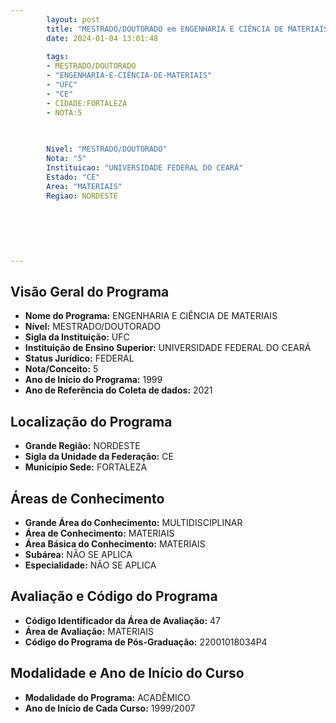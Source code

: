 ```yaml
---
        layout: post
        title: "MESTRADO/DOUTORADO em ENGENHARIA E CIÊNCIA DE MATERIAIS na UFC  "
        date: 2024-01-04 13:01:48
     
        tags:
        - MESTRADO/DOUTORADO
        - "ENGENHARIA-E-CIÊNCIA-DE-MATERIAIS"
        - "UFC"
        - "CE"
        - CIDADE:FORTALEZA
        - NOTA:5
        
       

        Nivel: "MESTRADO/DOUTORADO"
        Nota: "5"
        Instituicao: "UNIVERSIDADE FEDERAL DO CEARÁ"
        Estado: "CE"
        Area: "MATERIAIS"
        Regiao: NORDESTE
        
        
        
        
        
        
---
```

## Visão Geral do Programa
- **Nome do Programa:** ENGENHARIA E CIÊNCIA DE MATERIAIS
- **Nível:** MESTRADO/DOUTORADO
- **Sigla da Instituição:** UFC
- **Instituição de Ensino Superior:** UNIVERSIDADE FEDERAL DO CEARÁ
- **Status Jurídico:** FEDERAL
- **Nota/Conceito:** 5
- **Ano de Início do Programa:** 1999
- **Ano de Referência do Coleta de dados:** 2021

## Localização do Programa
- **Grande Região:** NORDESTE
- **Sigla da Unidade da Federação:** CE
- **Município Sede:** FORTALEZA

## Áreas de Conhecimento
- **Grande Área do Conhecimento:** MULTIDISCIPLINAR
- **Área de Conhecimento:** MATERIAIS
- **Área Básica do Conhecimento:** MATERIAIS
- **Subárea:** NÃO SE APLICA
- **Especialidade:** NÃO SE APLICA

## Avaliação e Código do Programa
- **Código Identificador da Área de Avaliação:** 47
- **Área de Avaliação:** MATERIAIS
- **Código do Programa de Pós-Graduação:** 22001018034P4


## Modalidade e Ano de Início do Curso
- **Modalidade do Programa:** ACADÊMICO
- **Ano de Início de Cada Curso:** 1999/2007
